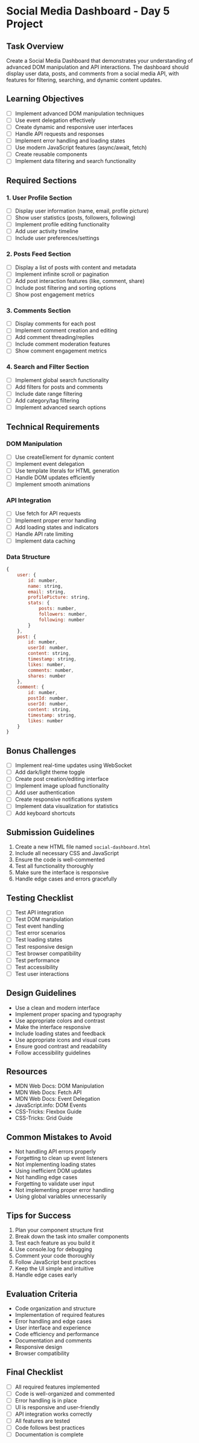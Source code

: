 # Social Media Dashboard - Day 5 Project

## Task Overview
Create a Social Media Dashboard that demonstrates your understanding of advanced DOM manipulation and API interactions. The dashboard should display user data, posts, and comments from a social media API, with features for filtering, searching, and dynamic content updates.

## Learning Objectives
- [ ] Implement advanced DOM manipulation techniques
- [ ] Use event delegation effectively
- [ ] Create dynamic and responsive user interfaces
- [ ] Handle API requests and responses
- [ ] Implement error handling and loading states
- [ ] Use modern JavaScript features (async/await, fetch)
- [ ] Create reusable components
- [ ] Implement data filtering and search functionality

## Required Sections

### 1. User Profile Section
- [ ] Display user information (name, email, profile picture)
- [ ] Show user statistics (posts, followers, following)
- [ ] Implement profile editing functionality
- [ ] Add user activity timeline
- [ ] Include user preferences/settings

### 2. Posts Feed Section
- [ ] Display a list of posts with content and metadata
- [ ] Implement infinite scroll or pagination
- [ ] Add post interaction features (like, comment, share)
- [ ] Include post filtering and sorting options
- [ ] Show post engagement metrics

### 3. Comments Section
- [ ] Display comments for each post
- [ ] Implement comment creation and editing
- [ ] Add comment threading/replies
- [ ] Include comment moderation features
- [ ] Show comment engagement metrics

### 4. Search and Filter Section
- [ ] Implement global search functionality
- [ ] Add filters for posts and comments
- [ ] Include date range filtering
- [ ] Add category/tag filtering
- [ ] Implement advanced search options

## Technical Requirements

### DOM Manipulation
- [ ] Use createElement for dynamic content
- [ ] Implement event delegation
- [ ] Use template literals for HTML generation
- [ ] Handle DOM updates efficiently
- [ ] Implement smooth animations

### API Integration
- [ ] Use fetch for API requests
- [ ] Implement proper error handling
- [ ] Add loading states and indicators
- [ ] Handle API rate limiting
- [ ] Implement data caching

### Data Structure
```javascript
{
    user: {
        id: number,
        name: string,
        email: string,
        profilePicture: string,
        stats: {
            posts: number,
            followers: number,
            following: number
        }
    },
    post: {
        id: number,
        userId: number,
        content: string,
        timestamp: string,
        likes: number,
        comments: number,
        shares: number
    },
    comment: {
        id: number,
        postId: number,
        userId: number,
        content: string,
        timestamp: string,
        likes: number
    }
}
```

## Bonus Challenges
- [ ] Implement real-time updates using WebSocket
- [ ] Add dark/light theme toggle
- [ ] Create post creation/editing interface
- [ ] Implement image upload functionality
- [ ] Add user authentication
- [ ] Create responsive notifications system
- [ ] Implement data visualization for statistics
- [ ] Add keyboard shortcuts

## Submission Guidelines
1. Create a new HTML file named `social-dashboard.html`
2. Include all necessary CSS and JavaScript
3. Ensure the code is well-commented
4. Test all functionality thoroughly
5. Make sure the interface is responsive
6. Handle edge cases and errors gracefully

## Testing Checklist
- [ ] Test API integration
- [ ] Test DOM manipulation
- [ ] Test event handling
- [ ] Test error scenarios
- [ ] Test loading states
- [ ] Test responsive design
- [ ] Test browser compatibility
- [ ] Test performance
- [ ] Test accessibility
- [ ] Test user interactions

## Design Guidelines
- Use a clean and modern interface
- Implement proper spacing and typography
- Use appropriate colors and contrast
- Make the interface responsive
- Include loading states and feedback
- Use appropriate icons and visual cues
- Ensure good contrast and readability
- Follow accessibility guidelines

## Resources
- MDN Web Docs: DOM Manipulation
- MDN Web Docs: Fetch API
- MDN Web Docs: Event Delegation
- JavaScript.info: DOM Events
- CSS-Tricks: Flexbox Guide
- CSS-Tricks: Grid Guide

## Common Mistakes to Avoid
- Not handling API errors properly
- Forgetting to clean up event listeners
- Not implementing loading states
- Using inefficient DOM updates
- Not handling edge cases
- Forgetting to validate user input
- Not implementing proper error handling
- Using global variables unnecessarily

## Tips for Success
1. Plan your component structure first
2. Break down the task into smaller components
3. Test each feature as you build it
4. Use console.log for debugging
5. Comment your code thoroughly
6. Follow JavaScript best practices
7. Keep the UI simple and intuitive
8. Handle edge cases early

## Evaluation Criteria
- Code organization and structure
- Implementation of required features
- Error handling and edge cases
- User interface and experience
- Code efficiency and performance
- Documentation and comments
- Responsive design
- Browser compatibility

## Final Checklist
- [ ] All required features implemented
- [ ] Code is well-organized and commented
- [ ] Error handling is in place
- [ ] UI is responsive and user-friendly
- [ ] API integration works correctly
- [ ] All features are tested
- [ ] Code follows best practices
- [ ] Documentation is complete 